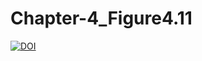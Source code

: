 # Chapter-4_Figure4.11
[![DOI](https://zenodo.org/badge/DOI/10.5281/zenodo.7303811.svg)](https://doi.org/10.5281/zenodo.7303811)







